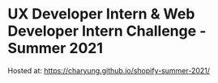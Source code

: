 # UX Developer Intern & Web Developer Intern Challenge - Summer 2021

Hosted at: https://charyung.github.io/shopify-summer-2021/